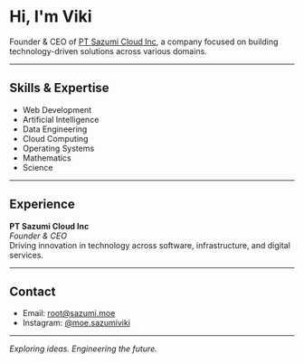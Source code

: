 # Hi, I'm Viki

Founder & CEO of [PT Sazumi Cloud Inc](https://sazumi.com/legal), a company focused on building technology-driven solutions across various domains.

---

## Skills & Expertise

- Web Development  
- Artificial Intelligence  
- Data Engineering  
- Cloud Computing  
- Operating Systems  
- Mathematics  
- Science  

---

## Experience

**PT Sazumi Cloud Inc**  
*Founder & CEO*  
Driving innovation in technology across software, infrastructure, and digital services.

---

## Contact

- Email: [root@sazumi.moe](mailto:root@sazumi.moe)  
- Instagram: [@moe.sazumiviki](https://www.instagram.com/moe.sazumiviki)

---

*Exploring ideas. Engineering the future.*
